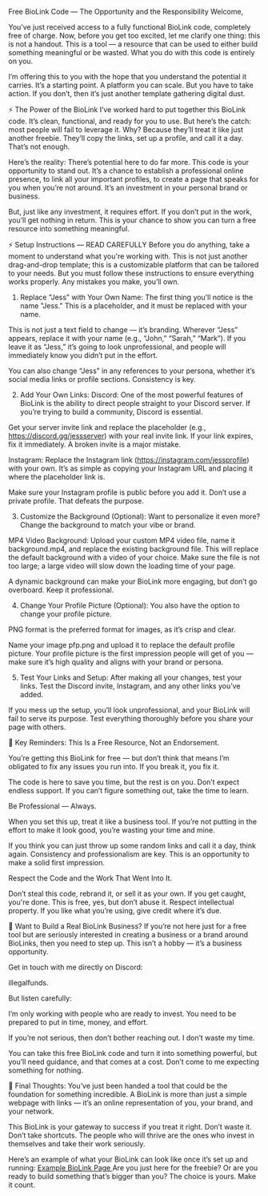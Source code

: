 Free BioLink Code — The Opportunity and the Responsibility
Welcome,

You’ve just received access to a fully functional BioLink code, completely free of charge. Now, before you get too excited, let me clarify one thing: this is not a handout. This is a tool — a resource that can be used to either build something meaningful or be wasted. What you do with this code is entirely on you.

I’m offering this to you with the hope that you understand the potential it carries. It’s a starting point. A platform you can scale. But you have to take action. If you don’t, then it’s just another template gathering digital dust.

⚡ The Power of the BioLink
I’ve worked hard to put together this BioLink code. It’s clean, functional, and ready for you to use. But here’s the catch: most people will fail to leverage it. Why? Because they’ll treat it like just another freebie. They’ll copy the links, set up a profile, and call it a day. That’s not enough.

Here’s the reality: There’s potential here to do far more. This code is your opportunity to stand out. It’s a chance to establish a professional online presence, to link all your important profiles, to create a page that speaks for you when you’re not around. It’s an investment in your personal brand or business.

But, just like any investment, it requires effort. If you don’t put in the work, you’ll get nothing in return. This is your chance to show you can turn a free resource into something meaningful.

⚡ Setup Instructions — READ CAREFULLY
Before you do anything, take a moment to understand what you're working with. This is not just another drag-and-drop template; this is a customizable platform that can be tailored to your needs. But you must follow these instructions to ensure everything works properly. Any mistakes you make, you’ll own.

1. Replace "Jess" with Your Own Name:
The first thing you’ll notice is the name "Jess." This is a placeholder, and it must be replaced with your name.

This is not just a text field to change — it’s branding. Wherever “Jess” appears, replace it with your name (e.g., “John,” “Sarah,” “Mark”). If you leave it as “Jess,” it’s going to look unprofessional, and people will immediately know you didn’t put in the effort.

You can also change “Jess” in any references to your persona, whether it’s social media links or profile sections. Consistency is key.

2. Add Your Own Links:
Discord:
One of the most powerful features of BioLink is the ability to direct people straight to your Discord server. If you’re trying to build a community, Discord is essential.

Get your server invite link and replace the placeholder (e.g., https://discord.gg/jessserver) with your real invite link. If your link expires, fix it immediately. A broken invite is a major mistake.

Instagram:
Replace the Instagram link (https://instagram.com/jessprofile) with your own. It’s as simple as copying your Instagram URL and placing it where the placeholder link is.

Make sure your Instagram profile is public before you add it. Don’t use a private profile. That defeats the purpose.

3. Customize the Background (Optional):
Want to personalize it even more? Change the background to match your vibe or brand.

MP4 Video Background: Upload your custom MP4 video file, name it background.mp4, and replace the existing background file. This will replace the default background with a video of your choice. Make sure the file is not too large; a large video will slow down the loading time of your page.

A dynamic background can make your BioLink more engaging, but don’t go overboard. Keep it professional.

4. Change Your Profile Picture (Optional):
You also have the option to change your profile picture.

PNG format is the preferred format for images, as it’s crisp and clear.

Name your image pfp.png and upload it to replace the default profile picture. Your profile picture is the first impression people will get of you — make sure it’s high quality and aligns with your brand or persona.

5. Test Your Links and Setup:
After making all your changes, test your links. Test the Discord invite, Instagram, and any other links you’ve added.

If you mess up the setup, you’ll look unprofessional, and your BioLink will fail to serve its purpose. Test everything thoroughly before you share your page with others.

🚨 Key Reminders:
This Is a Free Resource, Not an Endorsement.

You’re getting this BioLink for free — but don’t think that means I’m obligated to fix any issues you run into. If you break it, you fix it.

The code is here to save you time, but the rest is on you. Don’t expect endless support. If you can’t figure something out, take the time to learn.

Be Professional — Always.

When you set this up, treat it like a business tool. If you’re not putting in the effort to make it look good, you’re wasting your time and mine.

If you think you can just throw up some random links and call it a day, think again. Consistency and professionalism are key. This is an opportunity to make a solid first impression.

Respect the Code and the Work That Went Into It.

Don’t steal this code, rebrand it, or sell it as your own. If you get caught, you're done. This is free, yes, but don’t abuse it. Respect intellectual property. If you like what you’re using, give credit where it’s due.

📢 Want to Build a Real BioLink Business?
If you’re not here just for a free tool but are seriously interested in creating a business or a brand around BioLinks, then you need to step up. This isn’t a hobby — it’s a business opportunity.

Get in touch with me directly on Discord:

illegalfunds.

But listen carefully:

I’m only working with people who are ready to invest. You need to be prepared to put in time, money, and effort.

If you’re not serious, then don’t bother reaching out. I don’t waste my time.

You can take this free BioLink code and turn it into something powerful, but you’ll need guidance, and that comes at a cost. Don’t come to me expecting something for nothing.

🚀 Final Thoughts:
You’ve just been handed a tool that could be the foundation for something incredible. A BioLink is more than just a simple webpage with links — it’s an online representation of you, your brand, and your network.

This BioLink is your gateway to success if you treat it right. Don’t waste it. Don’t take shortcuts. The people who will thrive are the ones who invest in themselves and take their work seriously.

Here’s an example of what your BioLink can look like once it’s set up and running:
[Example BioLink Page
](https://sematary-dev.vercel.app/)
Are you just here for the freebie? Or are you ready to build something that’s bigger than you?
The choice is yours. Make it count.
